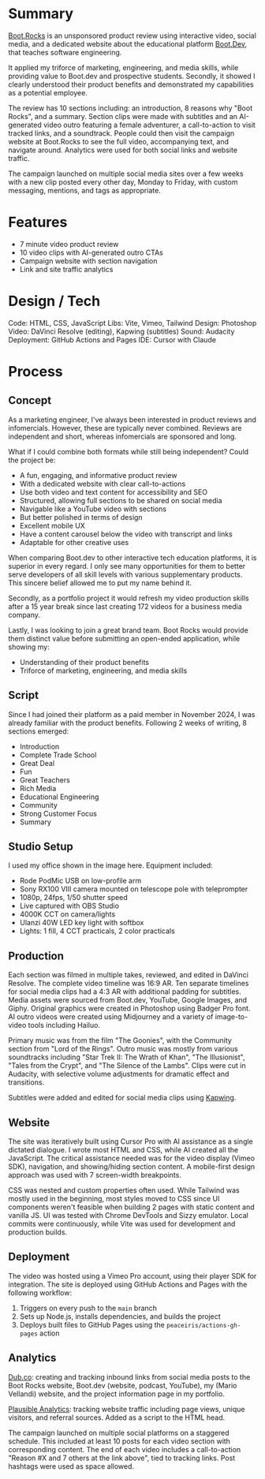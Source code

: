 # Summary
[Boot.Rocks](https://boot.rocks) is an unsponsored product review using interactive video, social media, and a dedicated website about the educational platform [Boot.Dev](https://boot.dev), that teaches software engineering. 

It applied my triforce of marketing, engineering, and media skills, while providing value to Boot.dev and prospective students. Secondly, it showed I clearly understood their product benefits and demonstrated my capabilities as a potential employee.

The review has 10 sections including: an introduction, 8 reasons why "Boot Rocks", and a summary. Section clips were made with subtitles and an AI-generated video outro featuring a female adventurer, a call-to-action to visit tracked links, and a soundtrack. People could then visit the campaign website at Boot.Rocks to see the full video, accompanying text, and navigate around. Analytics were used for both social links and website traffic.

The campaign launched on multiple social media sites over a few weeks with a new clip posted every other day, Monday to Friday, with custom messaging, mentions, and tags as appropriate.

# Features
- 7 minute video product review
- 10 video clips with AI-generated outro CTAs
- Campaign website with section navigation
- Link and site traffic analytics

# Design / Tech
Code: HTML, CSS, JavaScript
Libs: Vite, Vimeo, Tailwind
Design: Photoshop
Video: DaVinci Resolve (editing), Kapwing (subtitles)
Sound: Audacity
Deployment: GitHub Actions and Pages
IDE: Cursor with Claude

# Process
## Concept
As a marketing engineer, I've always been interested in product reviews and infomercials. However, these are typically never combined. Reviews are independent and short, whereas infomercials are sponsored and long.

What if I could combine both formats while still being independent?
Could the project be:
- A fun, engaging, and informative product review
- With a dedicated website with clear call-to-actions
- Use both video and text content for accessibility and SEO
- Structured, allowing full sections to be shared on social media
- Navigable like a YouTube video with sections
- But better polished in terms of design
- Excellent mobile UX
- Have a content carousel below the video with transcript and links
- Adaptable for other creative uses

When comparing Boot.dev to other interactive tech education platforms, it is superior in every regard. I only see many opportunities for them to better serve developers of all skill levels with various supplementary products. This sincere belief allowed me to put my name behind it.

Secondly, as a portfolio project it would refresh my video production skills after a 15 year break since last creating 172 videos for a business media company.

Lastly, I was looking to join a great brand team. Boot Rocks would provide them distinct value before submitting an open-ended application, while showing my:
- Understanding of their product benefits
- Triforce of marketing, engineering, and media skills

## Script
Since I had joined their platform as a paid member in November 2024, I was already familiar with the product benefits. Following 2 weeks of writing, 8 sections emerged:
- Introduction
- Complete Trade School
- Great Deal
- Fun
- Great Teachers
- Rich Media
- Educational Engineering
- Community
- Strong Customer Focus
- Summary

## Studio Setup
I used my office shown in the image here. Equipment included:
- Rode PodMic USB on low-profile arm
- Sony RX100 VIII camera mounted on telescope pole with teleprompter
- 1080p, 24fps, 1/50 shutter speed
- Live captured with OBS Studio
- 4000K CCT on camera/lights
- Ulanzi 40W LED key light with softbox
- Lights: 1 fill, 4 CCT practicals, 2 color practicals

## Production
Each section was filmed in multiple takes, reviewed, and edited in DaVinci Resolve. The complete video timeline was 16:9 AR. Ten separate timelines for social media clips had a 4:3 AR with additional padding for subtitles. Media assets were sourced from Boot.dev, YouTube, Google Images, and Giphy. Original graphics were created in Photoshop using Badger Pro font. AI outro videos were created using Midjourney and a variety of image-to-video tools including Hailuo.

Primary music was from the film "The Goonies", with the Community section from "Lord of the Rings". Outro music was mostly from various soundtracks including "Star Trek II: The Wrath of Khan", "The Illusionist", "Tales from the Crypt", and "The Silence of the Lambs". Clips were cut in Audacity, with selective volume adjustments for dramatic effect and transitions.

Subtitles were added and edited for social media clips using [Kapwing](https://www.kapwing.com/tools/auto-subtitle-video).

## Website
The site was iteratively built using Cursor Pro with AI assistance as a single dictated dialogue. I wrote most HTML and CSS, while AI created all the JavaScript. The critical assistance needed was for the video display (Vimeo SDK), navigation, and showing/hiding section content. A mobile-first design approach was used with 7 screen-width breakpoints.

CSS was nested and custom properties often used. While Tailwind was mostly used in the beginning, most styles moved to CSS since UI components weren't feasible when building 2 pages with static content and vanilla JS. UI was tested with Chrome DevTools and Sizzy emulator. Local commits were continuously, while Vite was used for development and production builds.

## Deployment
The video was hosted using a Vimeo Pro account, using their player SDK for integration. The site is deployed using GitHub Actions and Pages with the following workflow:
1. Triggers on every push to the `main` branch
2. Sets up Node.js, installs dependencies, and builds the project
3. Deploys built files to GitHub Pages using the `peaceiris/actions-gh-pages` action

## Analytics
[Dub.co](https://dub.co): creating and tracking inbound links from social media posts to the Boot Rocks website, Boot.dev (website, podcast, YouTube), my (Mario Vellandi) website, and the project information page in my portfolio.

[Plausible Analytics](https://plausible.io): tracking website traffic including page views, unique visitors, and referral sources. Added as a script to the HTML head.

The campaign launched on multiple social platforms on a staggered schedule. This included at least 10 posts for each video section with corresponding content. The end of each video includes a call-to-action "Reason #X and 7 others at the link above", tied to tracking links. Post hashtags were used as space allowed.